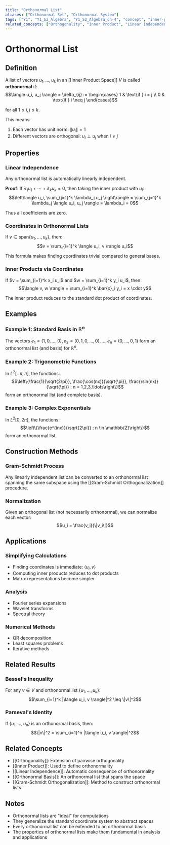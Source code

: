 ```yaml
---
title: "Orthonormal List"
aliases: ["Orthonormal Set", "Orthonormal System"]
tags: ["Y1", "Y1_S2_Algebra", "Y1_S2_Algebra_ch-4", "concept", "inner-product-space", "orthogonality", "linear-independence", "inner-product", "orthonormal-basis", "gram-schmidt", "linear-algebra"]
related_concepts: ["Orthogonality", "Inner Product", "Linear Independence", "Orthonormal Basis", "Gram-Schmidt Orthogonalization", "Inner Product Space", "Field"]
---
```


# Orthonormal List

## Definition
A list of vectors $u_1, \ldots, u_k$ in an [[Inner Product Space]] $V$ is called **orthonormal** if:
$$\langle u_i, u_j \rangle = \delta_{ij} := \begin{cases}
1 & \text{if } i = j \\
0 & \text{if } i \neq j
\end{cases}$$

for all $1 \leq i, j \leq k$.

This means:
1. Each vector has unit norm: $\|u_i\| = 1$
2. Different vectors are orthogonal: $u_i \perp u_j$ when $i \neq j$

## Properties

### Linear Independence
Any orthonormal list is automatically linearly independent.

**Proof**: If $\lambda_1 u_1 + \cdots + \lambda_k u_k = 0$, then taking the inner product with $u_i$:
$$\left\langle u_i, \sum_{j=1}^k \lambda_j u_j \right\rangle = \sum_{j=1}^k \lambda_j \langle u_i, u_j \rangle = \lambda_i = 0$$

Thus all coefficients are zero.

### Coordinates in Orthonormal Lists
If $v \in \text{span}\{u_1, \ldots, u_k\}$, then:
$$v = \sum_{i=1}^k \langle u_i, v \rangle u_i$$

This formula makes finding coordinates trivial compared to general bases.

### Inner Products via Coordinates
If $v = \sum_{i=1}^k x_i u_i$ and $w = \sum_{i=1}^k y_i u_i$, then:
$$\langle v, w \rangle = \sum_{i=1}^k \bar{x}_i y_i = x \cdot y$$

The inner product reduces to the standard dot product of coordinates.

## Examples

### Example 1: Standard Basis in $\mathbb{R}^n$
The vectors $e_1 = (1,0,\ldots,0), e_2 = (0,1,0,\ldots,0), \ldots, e_n = (0,\ldots,0,1)$ form an orthonormal list (and basis) for $\mathbb{R}^n$.

### Example 2: Trigonometric Functions
In $L^2[-\pi, \pi]$, the functions:
$$\left\{\frac{1}{\sqrt{2\pi}}, \frac{\cos(nx)}{\sqrt{\pi}}, \frac{\sin(nx)}{\sqrt{\pi}} : n = 1,2,3,\ldots\right\}$$
form an orthonormal list (and complete basis).

### Example 3: Complex Exponentials
In $L^2[0, 2\pi]$, the functions:
$$\left\{\frac{e^{inx}}{\sqrt{2\pi}} : n \in \mathbb{Z}\right\}$$
form an orthonormal list.

## Construction Methods

### Gram-Schmidt Process
Any linearly independent list can be converted to an orthonormal list spanning the same subspace using the [[Gram-Schmidt Orthogonalization]] procedure.

### Normalization
Given an orthogonal list (not necessarily orthonormal), we can normalize each vector:
$$u_i = \frac{v_i}{\|v_i\|}$$

## Applications

### Simplifying Calculations
- Finding coordinates is immediate: $\langle u_i, v \rangle$
- Computing inner products reduces to dot products
- Matrix representations become simpler

### Analysis
- Fourier series expansions
- Wavelet transforms
- Spectral theory

### Numerical Methods
- QR decomposition
- Least squares problems
- Iterative methods

## Related Results

### Bessel's Inequality
For any $v \in V$ and orthonormal list $\{u_1, \ldots, u_k\}$:
$$\sum_{i=1}^k |\langle u_i, v \rangle|^2 \leq \|v\|^2$$

### Parseval's Identity
If $\{u_1, \ldots, u_n\}$ is an orthonormal basis, then:
$$\|v\|^2 = \sum_{i=1}^n |\langle u_i, v \rangle|^2$$

## Related Concepts
- [[Orthogonality]]: Extension of pairwise orthogonality
- [[Inner Product]]: Used to define orthonormality
- [[Linear Independence]]: Automatic consequence of orthonormality
- [[Orthonormal Basis]]: An orthonormal list that spans the space
- [[Gram-Schmidt Orthogonalization]]: Method to construct orthonormal lists

## Notes
- Orthonormal lists are "ideal" for computations
- They generalize the standard coordinate system to abstract spaces
- Every orthonormal list can be extended to an orthonormal basis
- The properties of orthonormal lists make them fundamental in analysis and applications
